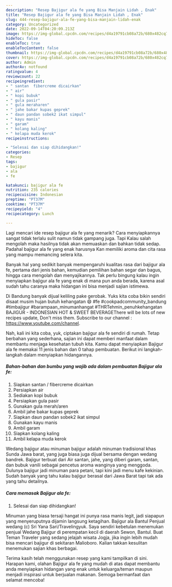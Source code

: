 ```yaml
---
description: "Resep Bajigur ala fe yang Bisa Manjain Lidah , Enak"
title: "Resep Bajigur ala fe yang Bisa Manjain Lidah , Enak"
slug: 444-resep-bajigur-ala-fe-yang-bisa-manjain-lidah-enak
category: Uncategorized
date: 2022-09-14T04:20:09.213Z
image: https://img-global.cpcdn.com/recipes/d4a19791cb08a72b/680x482cq70/bajigur-ala-fe-foto-resep-utama.jpg
hideToc: false
enableToc: true
enableTocContent: false
thumbnail: https://img-global.cpcdn.com/recipes/d4a19791cb08a72b/680x482cq70/bajigur-ala-fe-foto-resep-utama.jpg
cover: https://img-global.cpcdn.com/recipes/d4a19791cb08a72b/680x482cq70/bajigur-ala-fe-foto-resep-utama.jpg
author: Admin
authorAv: notfound
ratingvalue: 4
reviewcount: 22
recipeingredient:
- " santan  fibercreme dicairkan"
- " air"
- " kopi bubuk"
- " gula pasir"
- " gula meraharen"
- " jahe bakar kupas geprek"
- " daun pandan sobek2 ikat simpul"
- " kayu manis"
- " garam"
- " kolang kaling"
- " kelapa muda kerok"
recipeinstructions:

- "Selesai dan siap dihidangkan!"
categories:
- Resep
tags:
- bajigur
- ala
- fe

katakunci: bajigur ala fe 
nutrition: 235 calories
recipecuisine: Indonesian
preptime: "PT37M"
cooktime: "PT37M"
recipeyield: "4"
recipecategory: Lunch

---
```



Lagi mencari ide resep bajigur ala fe yang menarik? Cara menyiapkannya sangat tidak terlalu sulit namun tidak gampang juga. Tapi Kalau salah mengolah maka hasilnya tidak akan memuaskan dan bahkan tidak sedap. Padahal bajigur ala fe yang enak harusnya Kan memiliki aroma dan cita rasa yang mampu memancing selera kita.


Banyak hal yang sedikit banyak mempengaruhi kualitas rasa dari bajigur ala fe, pertama dari jenis bahan, kemudian pemilihan bahan segar dan bagus, hingga cara mengolah dan menyajikannya. Tak perlu bingung kalau ingin menyiapkan bajigur ala fe yang enak di mana pun anda berada, karena asal sudah tahu caranya maka hidangan ini bisa menjadi sajian istimewa.

Di Bandung banyak dijual keliling pake gerobak. Yuks kita coba bikin sendiri disaat musim hujan butuh kehangatan 😄 #fe #cookpadcommunity_bandung #timbajigur #barampaan_minumanhangat #THRTehmin_penuhkehangatan BAJIGUR - INDONESIAN HOT &amp; SWEET BEVERAGEThere will be lots of new recipes update, Don&#39;t miss them. Subscribe to our channel : https://www.youtube.com/channel.


Nah, kali ini kita coba, yuk, ciptakan bajigur ala fe sendiri di rumah. Tetap berbahan yang sederhana, sajian ini dapat memberi manfaat dalam membantu menjaga kesehatan tubuh kita. Kamu dapat menyiapkan Bajigur ala fe memakai 11 jenis bahan dan 0 tahap pembuatan. Berikut ini langkah-langkah dalam menyiapkan hidangannya.

<!--inarticleads1-->

##### Bahan-bahan dan bumbu yang wajib ada dalam pembuatan Bajigur ala fe:

1. Siapkan  santan / fibercreme dicairkan
1. Persiapkan  air
1. Sediakan  kopi bubuk
1. Persiapkan  gula pasir
1. Gunakan  gula merah/aren
1. Ambil  jahe bakar kupas geprek
1. Siapkan  daun pandan sobek2 ikat simpul
1. Gunakan  kayu manis
1. Ambil  garam
1. Siapkan  kolang kaling
1. Ambil  kelapa muda kerok


Wedang bajigur atau minuman bajigur adalah minuman tradisional khas Sunda Jawa barat, yang juga biasa juga dijual bersama dengan wedang bandrek. Bajigur terbuat dari Air santan, jahe, yang diberi garam, santan, dan bubuk vanili sebagai pencetus aroma wanginya yang menggoda. Dulunya bajigur jadi minuman para petani, tapi kini jadi menu kafe kekinian. Sudah banyak yang tahu kalau bajigur berasal dari Jawa Barat tapi tak ada yang tahu detailnya. 

<!--inarticleads2-->

##### Cara memasak Bajigur ala fe:


1. Selesai dan siap dihidangkan!

Minuman yang biasa tersaji hangat ini punya rasa manis legit, jadi siapapun yang menyeruputnya dijamin langsung ketagihan. Bajigur ala Bantul Penjual wedang (c) Sri Yana Sari/Travelingyuk. Saya sendiri kebetulan menemukan penjual Wedang Bajigur di perempatan kecil di daerah Sewon, Bantul. Buat Teman Traveler yang sedang jelajah wisata Jogja, jika ingin lebih mudah bisa mencari bajigur di sekitaran Malioboro. Kalian takkan kesulitan menemukan sajian khas berbagai. 

Terima kasih telah menggunakan resep yang kami tampilkan di sini. Harapan kami, olahan Bajigur ala fe yang mudah di atas dapat membantu anda menyiapkan hidangan yang enak untuk keluarga/teman maupun menjadi inspirasi untuk berjualan makanan. Semoga bermanfaat dan selamat mencoba!
